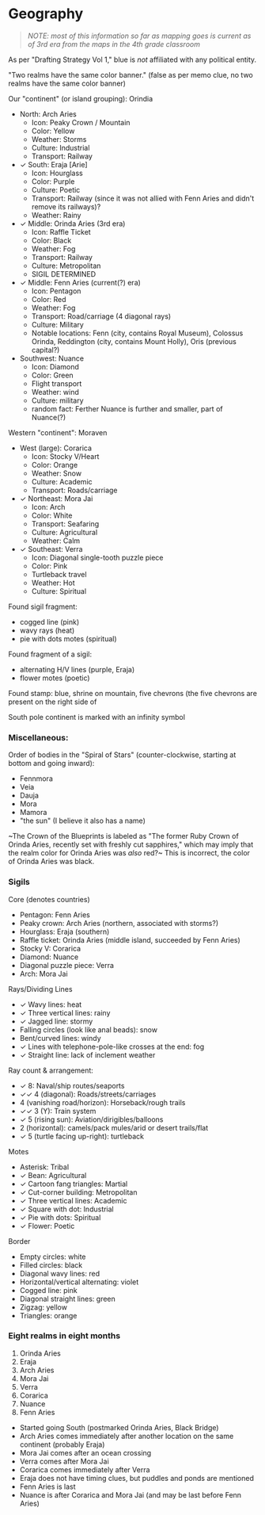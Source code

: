 # Geography

> _NOTE: most of this information so far as mapping goes is current as of 3rd era from the maps in the 4th grade classroom_

As per "Drafting Strategy Vol 1," blue is _not_ affiliated with any political entity.

"Two realms have the same color banner." (false as per memo clue, no two realms have the same color banner)

Our "continent" (or island grouping): Orindia
- North: Arch Aries
  - Icon: Peaky Crown / Mountain
  - Color: Yellow
  - Weather: Storms
  - Culture: Industrial
  - Transport: Railway
- ✓ South: Eraja [Arie]
  - Icon: Hourglass
  - Color: Purple
  - Culture: Poetic
  - Transport: Railway (since it was not allied with Fenn Aries and didn't remove its railways)?
  - Weather: Rainy
- ✓ Middle: Orinda Aries (3rd era)
  - Icon: Raffle Ticket
  - Color: Black
  - Weather: Fog
  - Transport: Railway
  - Culture: Metropolitan
  - SIGIL DETERMINED
- ✓ Middle: Fenn Aries (current(?) era)
  - Icon: Pentagon
  - Color: Red
  - Weather: Fog
  - Transport: Road/carriage (4 diagonal rays)
  - Culture: Military
  - Notable locations: Fenn (city, contains Royal Museum), Colossus Orinda, Reddington (city, contains Mount Holly), Oris (previous capital?)
- Southwest: Nuance
  - Icon: Diamond
  - Color: Green
  - Flight transport
  - Weather: wind
  - Culture: military
  - random fact: Ferther Nuance is further and smaller, part of Nuance(?)

Western "continent": Moraven
- West (large): Corarica
  - Icon: Stocky V/Heart
  - Color: Orange
  - Weather: Snow
  - Culture: Academic
  - Transport: Roads/carriage
- ✓ Northeast: Mora Jai
  - Icon: Arch
  - Color: White
  - Transport: Seafaring
  - Culture: Agricultural
  - Weather: Calm
- ✓ Southeast: Verra
  - Icon: Diagonal single-tooth puzzle piece
  - Color: Pink
  - Turtleback travel
  - Weather: Hot
  - Culture: Spiritual

Found sigil fragment:
  - cogged line (pink)
  - wavy rays (heat)
  - pie with dots motes (spiritual)

Found fragment of a sigil:
  - alternating H/V lines (purple, Eraja)
  - flower motes (poetic)

Found stamp: blue, shrine on mountain, five chevrons (the five chevrons are present on the right side of

South pole continent is marked with an infinity symbol

### Miscellaneous:

Order of bodies in the "Spiral of Stars" (counter-clockwise, starting at bottom and going inward):
- Fennmora
- Veia
- Dauja
- Mora
- Mamora
- "the sun" (I believe it also has a name)

~The Crown of the Blueprints is labeled as "The former Ruby Crown of Orinda Aries, recently set with freshly cut sapphires," which may imply that the realm color for Orinda Aries was _also_ red?~ This is incorrect, the color of Orinda Aries was black.

### Sigils

Core (denotes countries)
- Pentagon: Fenn Aries
- Peaky crown: Arch Aries (northern, associated with storms?)
- Hourglass: Eraja (southern)
- Raffle ticket: Orinda Aries (middle island, succeeded by Fenn Aries)
- Stocky V: Corarica
- Diamond: Nuance
- Diagonal puzzle piece: Verra
- Arch: Mora Jai

Rays/Dividing Lines
- ✓ Wavy lines: heat
- ✓ Three vertical lines: rainy
- ✓ Jagged line: stormy
- Falling circles (look like anal beads): snow
- Bent/curved lines: windy
- ✓ Lines with telephone-pole-like crosses at the end: fog
- ✓ Straight line: lack of inclement weather

Ray count & arrangement:
- ✓ 8: Naval/ship routes/seaports
- ✓✓ 4 (diagonal): Roads/streets/carriages
- 4 (vanishing road/horizon): Horseback/rough trails
- ✓✓ 3 (Y): Train system
- ✓ 5 (rising sun): Aviation/dirigibles/balloons
- 2 (horizontal): camels/pack mules/arid or desert trails/flat
- ✓ 5 (turtle facing up-right): turtleback

Motes
- Asterisk: Tribal
- ✓ Bean: Agricultural
- ✓ Cartoon fang triangles: Martial
- ✓ Cut-corner building: Metropolitan
- ✓ Three vertical lines: Academic
- ✓ Square with dot: Industrial
- ✓ Pie with dots: Spiritual
- ✓ Flower: Poetic

Border
- Empty circles: white
- Filled circles: black
- Diagonal wavy lines: red
- Horizontal/vertical alternating: violet
- Cogged line: pink
- Diagonal straight lines: green
- Zigzag: yellow
- Triangles: orange

### Eight realms in eight months

1. Orinda Aries
1. Eraja
1. Arch Aries
1. Mora Jai
1. Verra
1. Corarica
1. Nuance
1. Fenn Aries

- Started going South (postmarked Orinda Aries, Black Bridge)
- Arch Aries comes immediately after another location on the same continent (probably Eraja)
- Mora Jai comes after an ocean crossing
- Verra comes after Mora Jai
- Corarica comes immediately after Verra
- Eraja does not have timing clues, but puddles and ponds are mentioned
- Fenn Aries is last
- Nuance is after Corarica and Mora Jai (and may be last before Fenn Aries)
